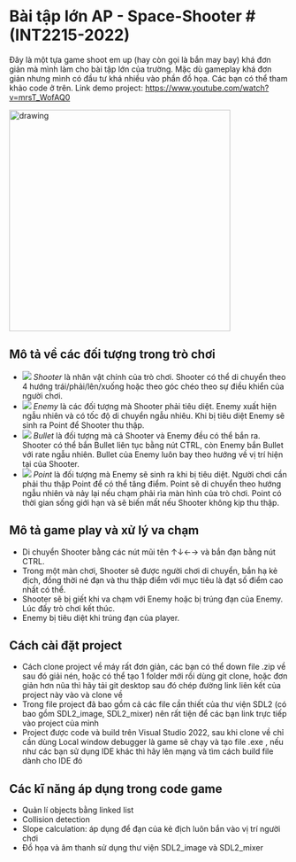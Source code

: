 # Bài tập lớn AP - Space-Shooter # (INT2215-2022)
Đây là một tựa game shoot em up (hay còn gọi là bắn may bay) khá đơn giản mà mình làm cho bài tập lớn của trường. Mặc dù gameplay khá đơn giản nhưng mình có đầu tư khá nhiều vào phần đồ họa. Các bạn có thể tham khảo code ở trên.
Link demo project: https://www.youtube.com/watch?v=mrsT_WofAQ0

<img src="res/demo.png" alt="drawing" width="400"/>

## Mô tả về các đối tượng trong trò chơi

- ![](res/sprites/player_down.png) *Shooter* là nhân vật chính của trò chơi. Shooter có thể di chuyển theo 4 hướng trái/phải/lên/xuống hoặc theo góc chéo theo sự điều khiển của người chơi.
- ![](res/sprites/balloom_left1.png) *Enemy* là các đối tượng mà Shooter phải tiêu diệt. Enemy xuất hiện ngẫu nhiên và có tốc độ di chuyển ngẫu nhiêu. Khi bị tiêu diệt Enemy sẽ sinh ra Point để Shooter thu thập.
- ![](res/sprites/bomb.png) *Bullet* là đối tượng mà cả Shooter và Enemy đều có thể bắn ra. Shooter có thể bắn Bullet liên tục bằng nút CTRL, còn Enemy bắn Bullet với rate ngẫu nhiên. Bullet của Enemy luôn bay theo hướng về vị trí hiện tại của Shooter.
- ![](res/sprites/bomb.png) *Point* là đối tượng mà Enemy sẽ sinh ra khi bị tiêu diệt. Người chơi cần phải thu thập Point để có thể tăng điểm. Point sẽ di chuyển theo hướng ngẫu nhiên và nảy lại nếu chạm phải rìa màn hình của trò chơi. Point có thời gian sống giới hạn và sẽ biến mất nếu Shooter không kịp thu thập.

## Mô tả game play và xử lý va chạm
- Di chuyển Shooter bằng các nút mũi tên ↑↓←→ và bắn đạn bằng nút CTRL.
- Trong một màn chơi, Shooter sẽ được người chơi di chuyển, bắn hạ kẻ địch, đồng thời né đạn và thu thập điểm với mục tiêu là đạt số điểm cao nhất có thể.
- Shooter sẽ bị giết khi va chạm với Enemy hoặc bị trúng đạn của Enemy. Lúc đấy trò chơi kết thúc.
- Enemy bị tiêu diệt khi trúng đạn của player.

## Cách cài đặt project
- Cách clone project về máy rất đơn giản, các bạn có thể down file .zip về sau đó giải nén, hoặc có thể tạo 1 folder mới rồi dùng git clone, hoặc đơn giản hơn nũa thì hãy tải git desktop sau đó chép đường link liên kết của project này vào và clone về
- Trong file project đã bao gồm cả các file cần thiết của thư viện SDL2 (có bao gồm SDL2_image, SDL2_mixer) nên rất tiện để các bạn link trực tiếp vào project của mình
- Project được code và build trên Visual Studio 2022, sau khi clone về chỉ cần dùng Local window debugger là game sẽ chạy và tạo file .exe , nếu như các bạn sử dụng IDE khác thì hãy lên mạng và tìm cách build file dành cho IDE đó

## Các kĩ năng áp dụng trong code game
- Quản lí objects bằng linked list
- Collision detection
- Slope calculation: áp dụng để đạn của kẻ địch luôn bắn vào vị trí người chơi
- Đồ họa và âm thanh sử dụng thư viện SDL2_image và SDL2_mixer
